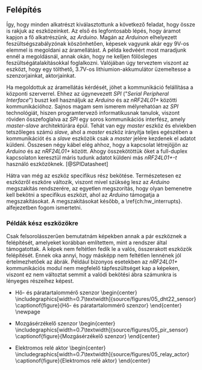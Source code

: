## Felépítés
Így, hogy minden alkatrészt kiválasztottunk a következő feladat, hogy össze is rakjuk az eszközeinket.
Az első és legfontosabb lépés, hogy áramot kapjon a fő alkatrészünk, az *Arduino*. Magán az *Arduinon*
elhelyezett feszültségszabályzónak köszönhetően, képesek vagyunk akár egy 9V-os elemmel is megoldani
az áramellátást. A példa kedvéért most maradjunk ennél a megoldásnál, annak okán, hogy ne kelljen
fölösleges feszültségátalakításokkal foglalkozni. Valójában úgy terveztem viszont az eszközt, hogy
egy tölthető, 3.7V-os lithiumion-akkumulátor üzemeltesse a szenzorjainkat, aktorjainkat.

Ha megoldottuk az áramellátás kérdését, jöhet a kommunikáció felállítása a központi szerverrel. Ehhez
az úgynevezett *SPI* ("*Serial Peripheral Interface*") buszt kell használjuk az *Arduino* és az *nRF24L01+*
közötti kommunikációhoz. Sajnos magam sem ismerem mélyrehatóan az *SPI* technológiát, hiszen programtervező
informatikusnak tanulok, viszont röviden összefoglalva az *SPI* egy soros kommunikációs interfész, amely
*master-slave* architektúrára épül. Tehát van egy *master* eszköz és elviekben tetszőleges számú *slave*,
ahol a *master* eszköz irányítja teljes egészében a kommunikációt és a *slave* eszközök csak a *master*
jelére kezdenek el adatot küldeni. Összesen négy kábel elég ahhoz, hogy a kapcsolat létrejöjjön az
*Arduino* és az *nRF24L01+* között. Ahogy összekötöttük őket a full-duplex kapcsolaton keresztül máris
tudunk adatot küldeni más *nRF24L01+-t* használó eszközöknek. [@SPIDatasheet]

Hátra van még az eszköz specifikus rész bekötése. Természetesen ez eszközről eszköre változik, viszont
mivel szükség lesz az *Arduino* megszakítás rendszerére, az egyetlen megszorítás, hogy olyan bemenetre
kell bekötni a specifikus eszközt, ahol az *Arduino* támogatja a megszakításokat. A megszakításokat később,
a \ref{ch:hw_interrupts}. alfejezetben fogom ismertetni.  

### Példák kész eszközökre
Csak felsorolásszerűen bemutatnám képekben annak a pár eszköznek a felépítését, amelyeket korábban
említettem, mint a rendszer által támogatottak. A képek nem feltétlen fedik le a valós, összerakott
eszközök felépítését. Ennek oka annyi, hogy másképp nem feltétlen lennének jól értelmezhetőek az ábrák.
Például bizonyos esetekben az *nRF24L01+* kommunikációs modul nem megfelelő tápfeszültséget kap a képeken,
viszont ez nem változtat semmit a valódi bekötési ábra számunkra is lényeges részeihez képest.

- Hő- és páratartalommérő szenzor
\begin{center}
  \includegraphics[width=0.7\textwidth]{source/figures/05_dht22_sensor}
\captionof{figure}{Hő- és páratartalommérő szenzor}
\end{center}
\newpage

- Mozgásérzékelő szenzor
\begin{center}
  \includegraphics[width=0.7\textwidth]{source/figures/05_pir_sensor}
\captionof{figure}{Mozgásérzékelő szenzor}
\end{center}

- Elektromos relé aktor
\begin{center}
  \includegraphics[width=0.7\textwidth]{source/figures/05_relay_actor}
\captionof{figure}{Elektromos relé aktor}
\end{center}
